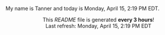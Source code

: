 My name is Tanner and today is Monday, April 15, 2:19 PM EDT.

<p align="center">This <i>README</i> file is generated <b>every 3 hours</b>!</br>Last refresh: Monday, April 15, 2:19 PM EDT<br /></p>
